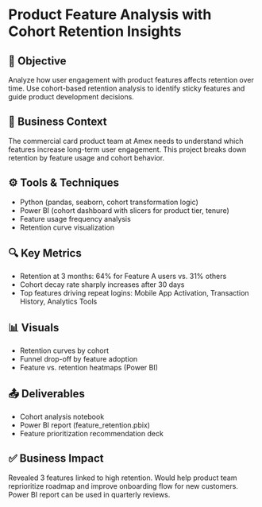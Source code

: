 # Product Feature Analysis with Cohort Retention Insights

## 📌 Objective
Analyze how user engagement with product features affects retention over time. Use cohort-based retention analysis to identify sticky features and guide product development decisions.

## 🧠 Business Context
The commercial card product team at Amex needs to understand which features increase long-term user engagement. This project breaks down retention by feature usage and cohort behavior.

## ⚙️ Tools & Techniques
- Python (pandas, seaborn, cohort transformation logic)
- Power BI (cohort dashboard with slicers for product tier, tenure)
- Feature usage frequency analysis
- Retention curve visualization

## 🔍 Key Metrics
- Retention at 3 months: 64% for Feature A users vs. 31% others
- Cohort decay rate sharply increases after 30 days
- Top features driving repeat logins: Mobile App Activation, Transaction History, Analytics Tools

## 📊 Visuals
- Retention curves by cohort
- Funnel drop-off by feature adoption
- Feature vs. retention heatmaps (Power BI)

## 📤 Deliverables
- Cohort analysis notebook
- Power BI report (feature_retention.pbix)
- Feature prioritization recommendation deck

## ✅ Business Impact
Revealed 3 features linked to high retention. Would help product team reprioritize roadmap and improve onboarding flow for new customers. Power BI report can be used in quarterly reviews.
